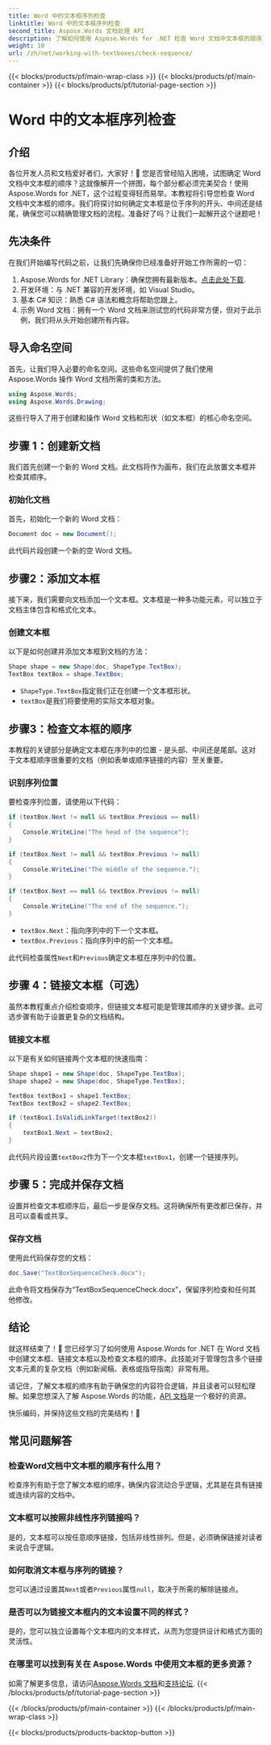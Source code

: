```yaml
---
title: Word 中的文本框序列检查
linktitle: Word 中的文本框序列检查
second_title: Aspose.Words 文档处理 API
description: 了解如何使用 Aspose.Words for .NET 检查 Word 文档中文本框的顺序。按照我们的详细指南掌握文档流程！
weight: 10
url: /zh/net/working-with-textboxes/check-sequence/
---
```


{{< blocks/products/pf/main-wrap-class >}}
{{< blocks/products/pf/main-container >}}
{{< blocks/products/pf/tutorial-page-section >}}

# Word 中的文本框序列检查

## 介绍

各位开发人员和文档爱好者们，大家好！🌟 您是否曾经陷入困境，试图确定 Word 文档中文本框的顺序？这就像解开一个拼图，每个部分都必须完美契合！使用 Aspose.Words for .NET，这个过程变得轻而易举。本教程将引导您检查 Word 文档中文本框的顺序。我们将探讨如何确定文本框是位于序列的开头、中间还是结尾，确保您可以精确管理文档的流程。准备好了吗？让我们一起解开这个谜题吧！

## 先决条件

在我们开始编写代码之前，让我们先确保你已经准备好开始工作所需的一切：

1.  Aspose.Words for .NET Library：确保您拥有最新版本。[点击此处下载](https://releases.aspose.com/words/net/).
2. 开发环境：与 .NET 兼容的开发环境，如 Visual Studio。
3. 基本 C# 知识：熟悉 C# 语法和概念将帮助您跟上。
4. 示例 Word 文档：拥有一个 Word 文档来测试您的代码非常方便，但对于此示例，我们将从头开始创建所有内容。

## 导入命名空间

首先，让我们导入必要的命名空间。这些命名空间提供了我们使用 Aspose.Words 操作 Word 文档所需的类和方法。

```csharp
using Aspose.Words;
using Aspose.Words.Drawing;
```

这些行导入了用于创建和操作 Word 文档和形状（如文本框）的核心命名空间。

## 步骤 1：创建新文档

我们首先创建一个新的 Word 文档。此文档将作为画布，我们在此放置文本框并检查其顺序。

### 初始化文档

首先，初始化一个新的 Word 文档：

```csharp
Document doc = new Document();
```

此代码片段创建一个新的空 Word 文档。

## 步骤2：添加文本框

接下来，我们需要向文档添加一个文本框。文本框是一种多功能元素，可以独立于文档主体包含和格式化文本。

### 创建文本框

以下是如何创建并添加文本框到文档的方法：

```csharp
Shape shape = new Shape(doc, ShapeType.TextBox);
TextBox textBox = shape.TextBox;
```

- `ShapeType.TextBox`指定我们正在创建一个文本框形状。
- `textBox`是我们将要使用的实际文本框对象。

## 步骤3：检查文本框的顺序

本教程的关键部分是确定文本框在序列中的位置 - 是头部、中间还是尾部。这对于文本框顺序很重要的文档（例如表单或顺序链接的内容）至关重要。

### 识别序列位置

要检查序列位置，请使用以下代码：

```csharp
if (textBox.Next != null && textBox.Previous == null)
{
    Console.WriteLine("The head of the sequence");
}

if (textBox.Next != null && textBox.Previous != null)
{
    Console.WriteLine("The middle of the sequence.");
}

if (textBox.Next == null && textBox.Previous != null)
{
    Console.WriteLine("The end of the sequence.");
}
```

- `textBox.Next`：指向序列中的下一个文本框。
- `textBox.Previous`：指向序列中的前一个文本框。

此代码检查属性`Next`和`Previous`确定文本框在序列中的位置。

## 步骤 4：链接文本框（可选）

虽然本教程重点介绍检查顺序，但链接文本框可能是管理其顺序的关键步骤。此可选步骤有助于设置更复杂的文档结构。

### 链接文本框

以下是有关如何链接两个文本框的快速指南：

```csharp
Shape shape1 = new Shape(doc, ShapeType.TextBox);
Shape shape2 = new Shape(doc, ShapeType.TextBox);

TextBox textBox1 = shape1.TextBox;
TextBox textBox2 = shape2.TextBox;

if (textBox1.IsValidLinkTarget(textBox2))
{
    textBox1.Next = textBox2;
}
```

此代码片段设置`textBox2`作为下一个文本框`textBox1`，创建一个链接序列。

## 步骤 5：完成并保存文档

设置并检查文本框顺序后，最后一步是保存文档。这将确保所有更改都已保存，并且可以查看或共享。

### 保存文档

使用此代码保存您的文档：

```csharp
doc.Save("TextBoxSequenceCheck.docx");
```

此命令将文档保存为“TextBoxSequenceCheck.docx”，保留序列检查和任何其他修改。

## 结论

就这样结束了！🎉 您已经学习了如何使用 Aspose.Words for .NET 在 Word 文档中创建文本框、链接文本框以及检查文本框的顺序。此技能对于管理包含多个链接文本元素的复杂文档（例如新闻稿、表格或指导指南）非常有用。

请记住，了解文本框的顺序有助于确保您的内容符合逻辑，并且读者可以轻松理解。如果您想深入了解 Aspose.Words 的功能，[API 文档](https://reference.aspose.com/words/net/)是一个极好的资源。

快乐编码，并保持这些文档的完美结构！🚀

## 常见问题解答

### 检查Word文档中文本框的顺序有什么用？
检查序列有助于您了解文本框的顺序，确保内容流动合乎逻辑，尤其是在具有链接或连续内容的文档中。

### 文本框可以按照非线性序列链接吗？
是的，文本框可以按任意顺序链接，包括非线性排列。但是，必须确保链接对读者来说合乎逻辑。

### 如何取消文本框与序列的链接？
您可以通过设置其`Next`或者`Previous`属性`null`，取决于所需的解除链接点。

### 是否可以为链接文本框内的文本设置不同的样式？
是的，您可以独立设置每个文本框内的文本样式，从而为您提供设计和格式方面的灵活性。

### 在哪里可以找到有关在 Aspose.Words 中使用文本框的更多资源？
如需了解更多信息，请访问[Aspose.Words 文档](https://reference.aspose.com/words/net/)和[支持论坛](https://forum.aspose.com/c/words/8).
{{< /blocks/products/pf/tutorial-page-section >}}

{{< /blocks/products/pf/main-container >}}
{{< /blocks/products/pf/main-wrap-class >}}

{{< blocks/products/products-backtop-button >}}

